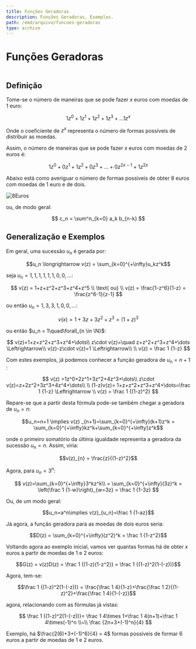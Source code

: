 ```yaml
---
title: Funções Geradoras
description: Funções Geradoras, Exemplos.
path: /emd/arquivo/funcoes-geradoras
type: archive
---
```


# Funções Geradoras

```toc

```

## Definição

Tome-se o número de maneiras que se pode fazer $x$ euros com moedas de 1 euro:

$$1z^0+1z^1+1z^2+1z^3+\dots1z^x$$

Onde o coeficiente de $z^x$ representa o número de formas possíveis de distribuir as moedas.

Assim, o número de maneiras que se pode fazer $x$ euros com moedas de 2 euros é:

$$1z^0+0z^1+1z^2+0z^3+\dots+0z^{2x-1}+1z^{2x}$$

Abaixo está como averiguar o número de formas possíveis de obter 8 euros com moedas de 1 euro e de dois.

![8Euros](./assets/0007-oito.png)

ou, de modo geral:

$$
c_n = \sum^n_{k=0} a_k b_{n-k}
$$

## Generalização e Exemplos

Em geral, uma sucessão $u_n$ é gerada por:

$$u_n \longrightarrow v(z) = \sum_{k=0}^{+\infty}u_kz^k$$

seja $u_n = 1,1,1,1,1,1,0,0,\dots$:

$$
v(z) = 1+z+z^2+z^3+z^4+z^5 \\
\text{ ou} \\
v(z) = \frac{1-z^6}{1-z} = \frac{z^6-1}{z-1}
$$

ou então $u_n = 1,3,3,1,0,0,\dots$:

$$v(x)=1+3z+3z^2+z^3 = (1+z)^3$$

ou então $u_n = 1\quad\forall_{n \in \N}$:

$$
v(z)=1+z+z^2+z^3+z^4+\dots\\
z\cdot v(z)=\quad z+z^2+z^3+z^4+\dots \Leftrightarrow\\
v(z)-z\cdot v(z)=1 \Leftrightarrow\\
\\
v(z) = \frac 1 {1-z}
$$

Com estes exemplos, já podemos conhecer a função geradora de $u_n=n+1$
:

$$
v(z) =1z^0+2z^1+3z^2+4z^3+\dots\\
z\cdot v(z)=z+2z^2+3z^3+4z^4+\dots\\
\\
(1-z)v(z)= 1+z+z^2+z^3+z^4+\dots=\frac 1 {1-z} \Leftrightarrow \\
v(z) = \frac 1 {(1-z)^2}
$$

Repare-se que a partir desta fórmula pode-se também chegar a geradora de $u_n=n$:

$$u_n=n+1 \implies v(z) _{n+1}=\sum_{k=0}^{+\infty}(k+1)z^k = \sum_{k=0}^{+\infty}kz^k+\sum_{k=0}^{+\infty}z^k$$

onde o primeiro somatório da última igualdade representa a geradora da sucessão $u_n=n$. Assim, viria:

$$v(z)_{n} = \frac{z}{(1-z)^2}$$

Agora, para $u_n=3^n$:

$$
v(z)=\sum_{k=0}^{+\infty}3^kz^k\\
= \sum_{k=0}^{+\infty}(3z)^k = \left(\frac 1 {1-w}\right)_{w=3z} = \frac 1 {1-3z}
$$

Ou, de um modo geral:

$$u_n=a^n\implies v(z)_{u_n}=\frac 1 {1-az}$$

Já agora, a função geradora para as moedas de dois euros seria:

$$D(z) = \sum_{k=0}^{+\infty}(z^2)^k = \frac 1 {1-z^2}$$

Voltando agora ao exemplo inicial, vamos ver quantas formas há de obter $x$ euros a partir de moedas de 1 e 2 euros:

$$G(z) = v(z)D(z) = \frac 1 {(1-z)(1-z^2)} = \frac 1 {(1-z)^2(1-(-z))}$$

Agora, tem-se:

$$\frac 1 {(1-z)^2(1-(-z))} = \frac{\frac 1 4}{1-z}+\frac{\frac 1 2}{(1-z)^2}+\frac{\frac 1 4}{1-(-z)}$$

agora, relacionando com as fórmulas já vistas:

$$
\frac 1 {(1-z)^2(1-(-z))}= \frac 1 4\times 1+\frac 1 4(n+1)+\frac 1 4\times(-1)^n \\~\\
\frac {2n+3+(-1)^n}{4}
$$

Exemplo, há $\frac{2(6)+3+(-1)^6}{4} = 4$ formas possíveis de formar $6$ euros a partir de moedas de 1 e 2 euros.
